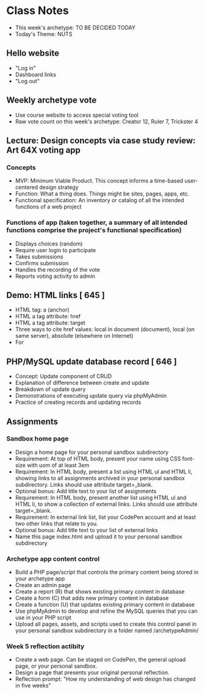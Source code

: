 # Class Notes
- This week's archetype: TO BE DECIDED TODAY
- Today's Theme: NUTS

## Hello website
- "Log in"
- Dashboard links
- "Log out"

## Weekly archetype vote
- Use course website to access special voting tool
- Raw vote count on this week's archetype: Creator 12, Ruler 7, Trickster 4

## Lecture: Design concepts via case study review: Art 64X voting app
### Concepts
- MVP: Minimum Viable Product. This concept informs a time-based user-centered design strategy
- Function: What a thing does. Things might be sites, pages, apps, etc.
- Functional specification: An inventory or catalog of all the intended functions of a web project
### Functions of app (taken together, a summary of all intended functions comprise the project's functional specification)
- Displays choices (random)
- Require user login to participate
- Takes submissions
- Confirms submission
- Handles the recording of the vote
- Reports voting activity to admin

## Demo: HTML links [ 645 ]
- HTML tag: a (anchor)
- HTML a tag attribute: href
- HTML a tag attribute: target
- Three ways to cite href values: local in document (document), local (on same server), absolute (elsewhere on Internet)
- For 

## PHP/MySQL update database record [ 646 ]
- Concept: Update component of CRUD
- Explanation of difference between create and update
- Breakdown of update query
- Demonstrations of executing update query via phpMyAdmin
- Practice of creating records and updating records

## Assignments

### Sandbox home page
- Design a home page for your personal sandbox subdirectory
- Requirement: At top of HTML body, present your name using CSS font-size with uom of at least 3em 
- Requirement: In HTML body, present a list using HTML ul and HTML li, showing links to all assignments archived in your personal sandbox subdirectory.  Links should use attribute target=_blank.
- Optional bonus: Add title text to your list of assignments
- Requirement: In HTML body, present another list using HTML ul and HTML li, to show a collection of external links. Links should use attribute target=_blank.
- Requirement: In external link list, list your CodePen account and at least two other links that relate to you.
- Optional bonus: Add title text to your list of external links
- Name this page index.html and upload it to your personal sandbox subdirectory

### Archetype app content control
- Build a PHP page/script that controls the primary content being stored in your archetype app
- Create an admin page
- Create a report (R) that shows existing primary content in database
- Create a form (C) that adds new primary content in database
- Create a function (U) that updates existing primary content in database
- Use phpMyAdmin to develop and refine the MySQL queries that you can use in your PHP script
- Upload all pages, assets, and scripts used to create this control panel in your personal sandbox subdirectory in a folder named /archetypeAdmin/

### Week 5 reflection actibity
- Create a web page. Can be staged on CodePen, the general upload page, or your personal sandbox.
- Design a page that presents your original personal reflection.
- Reflection prompt: "How my understanding of web design has changed in five weeks"
 
